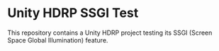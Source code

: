 # Unity HDRP SSGI Test

This repository contains a Unity HDRP project testing its SSGI (Screen Space Global Illumination) feature.

